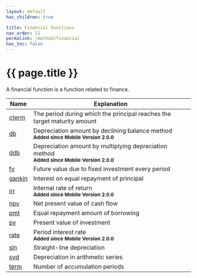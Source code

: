 ```yaml
---
layout: default
has_children: true

title: Financial Functions
nav_order: 11
permalink: /method/financial
has_toc: false
---
```


# {{ page.title }}

A financial function is a function related to finance.


| Name        	| Explanation                                                           	|
|-------------	|-----------------------------------------------------------------------	|
| [cterm](/method/financial/cterm)     | The period during which the principal reaches the target maturity amount |
| [db](/method/financial/db)           | Depreciation amount by declining balance method<br>**<small>Added since Mobile Version 2.0.0</small>**|
| [ddb](/method/financial/ddb)         | Depreciation amount by multiplying depreciation method<br>**<small>Added since Mobile Version 2.0.0</small>** |
| [fv](/method/financial/fv)           | Future value due to fixed investment every period|
| [gankin](/method/financial/gankin)   |  Interest on equal repayment of principal|
| [irr](/method/financial/irr)         | Internal rate of return<br>**<small>Added since Mobile Version 2.0.0</small>** |
| [npv](/method/financial/npv)         | Net present value of cash flow|
| [pmt](/method/financial/pmt)         | Equal repayment amount of borrowing |
| [pv](/method/financial/pv)           | Present value of investment |
| [rate](/method/financial/rate)       | Period interest rate<br>**<small>Added since Mobile Version 2.0.0</small>**|
| [sln](/method/financial/sln)         | Straight-line depreciation |
| [syd](/method/financial/syd)         |  Depreciation in arithmetic series|
| [term](/method/financial/term)       | Number of accumulation periods |